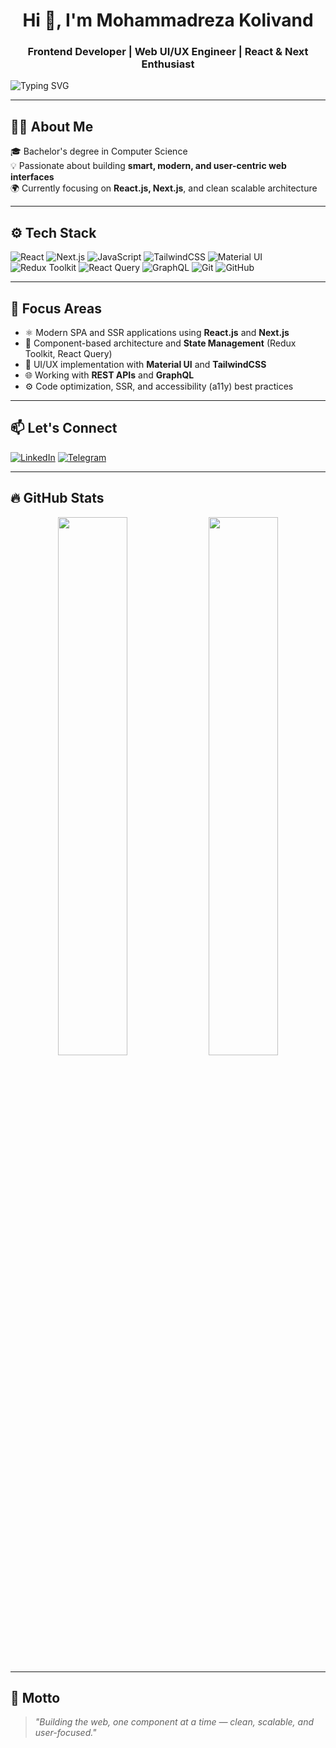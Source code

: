 <h1 align="center">Hi 👋, I'm Mohammadreza Kolivand</h1>
<h3 align="center">Frontend Developer | Web UI/UX Engineer | React & Next Enthusiast</h3>

<img src="https://readme-typing-svg.demolab.com?font=Fira+Code&size=20&duration=3000&pause=2000&color=00BFFF&center=true&center=true&width=435&lines=Creating+Smart+%26+Scalable+Interfaces;Frontend+Developer+%7C+React+%7C+Next.js;Passionate+about+UI%2FUX+Design+%26+Web+Apps" alt="Typing SVG" />

---

## 👨‍💻 About Me

🎓 Bachelor's degree in Computer Science  
💡 Passionate about building **smart, modern, and user-centric web interfaces**  
🌍 Currently focusing on **React.js, Next.js**, and clean scalable architecture  

---

## ⚙️ Tech Stack

![React](https://img.shields.io/badge/-React-61DAFB?logo=react&logoColor=black&style=flat-square)
![Next.js](https://img.shields.io/badge/-Next.js-000000?logo=next.js&logoColor=white&style=flat-square)
![JavaScript](https://img.shields.io/badge/-JavaScript-F7DF1E?logo=javascript&logoColor=black&style=flat-square)
![TailwindCSS](https://img.shields.io/badge/-Tailwind-38B2AC?logo=tailwind-css&logoColor=white&style=flat-square)
![Material UI](https://img.shields.io/badge/-MUI-007FFF?logo=mui&logoColor=white&style=flat-square)
![Redux Toolkit](https://img.shields.io/badge/-Redux_Toolkit-764abc?logo=redux&logoColor=white&style=flat-square)
![React Query](https://img.shields.io/badge/-React_Query-FF4154?logo=reactquery&logoColor=white&style=flat-square)
![GraphQL](https://img.shields.io/badge/-GraphQL-E10098?logo=graphql&logoColor=white&style=flat-square)
![Git](https://img.shields.io/badge/-Git-F05032?logo=git&logoColor=white&style=flat-square)
![GitHub](https://img.shields.io/badge/-GitHub-181717?logo=github&logoColor=white&style=flat-square)

---

## 📌 Focus Areas

- ⚛️ Modern SPA and SSR applications using **React.js** and **Next.js**  
- 🧱 Component-based architecture and **State Management** (Redux Toolkit, React Query)  
- 🎨 UI/UX implementation with **Material UI** and **TailwindCSS**  
- 🌐 Working with **REST APIs** and **GraphQL**  
- ⚙️ Code optimization, SSR, and accessibility (a11y) best practices  

---

## 📫 Let's Connect

[![LinkedIn](https://img.shields.io/badge/LinkedIn-Mohammadreza_Kolivand-blue?logo=linkedin&style=flat-square)](https://www.linkedin.com/in/mohammadreza-kolivand-a40396243/)
[![Telegram](https://img.shields.io/badge/Telegram-Blackintelegence-blue?logo=telegram&style=flat-square)](https://t.me/Blackintelegence)

---

## 🔥 GitHub Stats

<p align="center">
  <img src="https://github-readme-stats.vercel.app/api?username=Mohammad-Kolivand&show_icons=true&theme=tokyonight" width="47%" />
  <img src="https://github-readme-streak-stats.herokuapp.com?user=Mohammad-Kolivand&theme=tokyonight" width="47%" />
</p>

---

## 💬 Motto

> *"Building the web, one component at a time — clean, scalable, and user-focused."*

